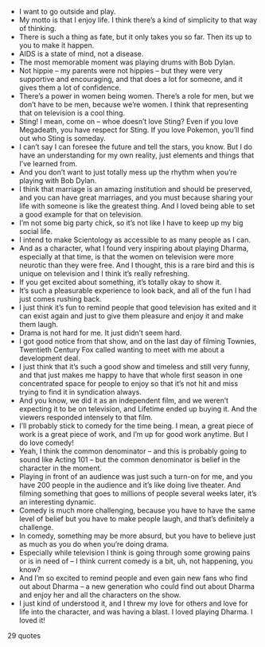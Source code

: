  - I want to go outside and play.
 - My motto is that I enjoy life. I think there’s a kind of simplicity to that way of thinking.
 - There is such a thing as fate, but it only takes you so far. Then its up to you to make it happen.
 - AIDS is a state of mind, not a disease.
 - The most memorable moment was playing drums with Bob Dylan.
 - Not hippie – my parents were not hippies – but they were very supportive and encouraging, and that does a lot for someone, and it gives them a lot of confidence.
 - There’s a power in women being women. There’s a role for men, but we don’t have to be men, because we’re women. I think that representing that on television is a cool thing.
 - Sting! I mean, come on – whoe doesn’t love Sting? Even if you love Megadeath, you have respect for Sting. If you love Pokemon, you’ll find out who Sting is someday.
 - I can’t say I can foresee the future and tell the stars, you know. But I do have an understanding for my own reality, just elements and things that I’ve learned from.
 - And you don’t want to just totally mess up the rhythm when you’re playing with Bob Dylan.
 - I think that marriage is an amazing institution and should be preserved, and you can have great marriages, and you must because sharing your life with someone is like the greatest thing. And I loved being able to set a good example for that on television.
 - I’m not some big party chick, so it’s not like I have to keep up my big social life.
 - I intend to make Scientology as accessible to as many people as I can.
 - And as a character, what I found very inspiring about playing Dharma, especially at that time, is that the women on television were more neurotic than they were free. And I thought, this is a rare bird and this is unique on television and I think it’s really refreshing.
 - If you get excited about something, it’s totally okay to show it.
 - It’s such a pleasurable experience to look back, and all of the fun I had just comes rushing back.
 - I just think it’s fun to remind people that good television has exited and it can exist again and just to give them pleasure and enjoy it and make them laugh.
 - Drama is not hard for me. It just didn’t seem hard.
 - I got good notice from that show, and on the last day of filming Townies, Twentieth Century Fox called wanting to meet with me about a development deal.
 - I just think that it’s such a good show and timeless and still very funny, and that just makes me happy to have that whole first season in one concentrated space for people to enjoy so that it’s not hit and miss trying to find it in syndication always.
 - And you know, we did it as an independent film, and we weren’t expecting it to be on television, and Lifetime ended up buying it. And the viewers responded intensely to that film.
 - I’ll probably stick to comedy for the time being. I mean, a great piece of work is a great piece of work, and I’m up for good work anytime. But I do love comedy!
 - Yeah, I think the common denominator – and this is probably going to sound like Acting 101 – but the common denominator is belief in the character in the moment.
 - Playing in front of an audience was just such a turn-on for me, and you have 200 people in the audience and it’s like doing live theater. And filming something that goes to millions of people several weeks later, it’s an interesting dynamic.
 - Comedy is much more challenging, because you have to have the same level of belief but you have to make people laugh, and that’s definitely a challenge.
 - In comedy, something may be more absurd, but you have to believe just as much as you do when you’re doing drama.
 - Especially while television I think is going through some growing pains or is in need of – I think current comedy is a bit, uh, not happening, you know?
 - And I’m so excited to remind people and even gain new fans who find out about Dharma – a new generation who could find out about Dharma and enjoy her and all the characters on the show.
 - I just kind of understood it, and I threw my love for others and love for life into the character, and was having a blast. I loved playing Dharma. I loved it!

29 quotes